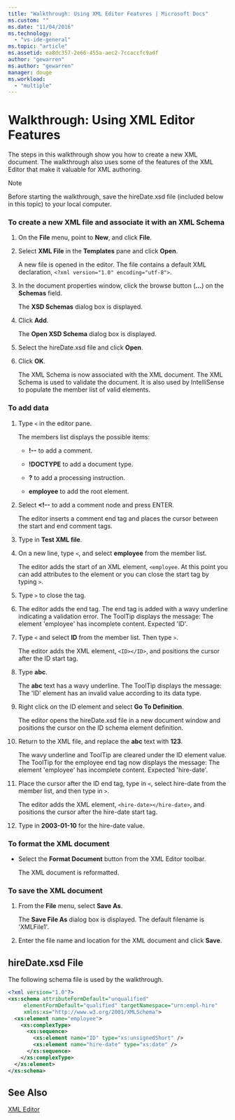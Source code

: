 ```yaml
---
title: "Walkthrough: Using XML Editor Features | Microsoft Docs"
ms.custom: ""
ms.date: "11/04/2016"
ms.technology: 
  - "vs-ide-general"
ms.topic: "article"
ms.assetid: ea8dc357-2e66-455a-aec2-7ccaccfc9adf
author: "gewarren"
ms.author: "gewarren"
manager: douge
ms.workload: 
  - "multiple"
---
```

# Walkthrough: Using XML Editor Features
The steps in this walkthrough show you how to create a new XML document. The walkthrough also uses some of the features of the XML Editor that make it valuable for XML authoring.  
  
> [!NOTE]
>  Before starting the walkthrough, save the hireDate.xsd file (included below in this topic) to your local computer.  
  
### To create a new XML file and associate it with an XML Schema  
  
1.  On the **File** menu, point to **New**, and click **File**.  
  
2.  Select **XML File** in the **Templates** pane and click **Open**.  
  
     A new file is opened in the editor. The file contains a default XML declaration, `<?xml version="1.0" encoding="utf-8">`.  
  
3.  In the document properties window, click the browse button (**...**) on the **Schemas** field.  
  
     The **XSD Schemas** dialog box is displayed.  
  
4.  Click **Add**.  
  
     The **Open XSD Schema** dialog box is displayed.  
  
5.  Select the hireDate.xsd file and click **Open**.  
  
6.  Click **OK**.  
  
     The XML Schema is now associated with the XML document. The XML Schema is used to validate the document. It is also used by IntelliSense to populate the member list of valid elements.  
  
### To add data  
  
1.  Type `<` in the editor pane.  
  
     The members list displays the possible items:  
  
    -   **!--** to add a comment.  
  
    -   **!DOCTYPE** to add a document type.  
  
    -   **?** to add a processing instruction.  
  
    -   **employee** to add the root element.  
  
2.  Select **<!--** to add a comment node and press ENTER.  
  
     The editor inserts a comment end tag and places the cursor between the start and end comment tags.  
  
3.  Type in **Test XML file**.  
  
4.  On a new line, type `<`, and select **employee** from the member list.  
  
     The editor adds the start of an XML element, `<employee`. At this point you can add attributes to the element or you can close the start tag by typing `>`.  
  
5.  Type `>` to close the tag.  
  
6.  The editor adds the end tag. The end tag is added with a wavy underline indicating a validation error. The ToolTip displays the message: The element 'employee' has incomplete content. Expected 'ID'.  
  
7.  Type `<` and select **ID** from the member list. Then type `>`.  
  
     The editor adds the XML element, `<ID></ID>`, and positions the cursor after the ID start tag.  
  
8.  Type **abc**.  
  
     The **abc** text has a wavy underline. The ToolTip displays the message: The 'ID' element has an invalid value according to its data type.  
  
9. Right click on the ID element and select **Go To Definition**.  
  
     The editor opens the hireDate.xsd file in a new document window and positions the cursor on the ID schema element definition.  
  
10. Return to the XML file, and replace the **abc** text with **123**.  
  
     The wavy underline and ToolTip are cleared under the ID element value. The ToolTip for the employee end tag now displays the message: The element 'employee' has incomplete content. Expected 'hire-date'.  
  
11. Place the cursor after the ID end tag, type in `<`, select hire-date from the member list, and then type in `>`.  
  
     The editor adds the XML element, `<hire-date></hire-date>`, and positions the cursor after the hire-date start tag.  
  
12. Type in **2003-01-10** for the hire-date value.  
  
### To format the XML document  
  
- Select the **Format Document** button from the XML Editor toolbar.
  
    The XML document is reformatted.  
  
### To save the XML document  
  
1.  From the **File** menu, select **Save As**.  
  
     The **Save File As** dialog box is displayed. The default filename is 'XMLFile1'.  
  
2.  Enter the file name and location for the XML document and click **Save**.  
  
## hireDate.xsd File  
 The following schema file is used by the walkthrough.  
  
```xml
<?xml version="1.0"?>  
<xs:schema attributeFormDefault="unqualified"  
     elementFormDefault="qualified" targetNamespace="urn:empl-hire"  
     xmlns:xs="http://www.w3.org/2001/XMLSchema">  
  <xs:element name="employee">  
    <xs:complexType>  
      <xs:sequence>  
        <xs:element name="ID" type="xs:unsignedShort" />  
        <xs:element name="hire-date" type="xs:date" />  
      </xs:sequence>  
    </xs:complexType>  
  </xs:element>  
</xs:schema>  
```
  
## See Also  
 [XML Editor](../xml-tools/xml-editor.md)